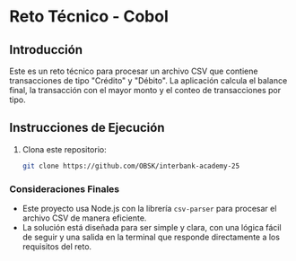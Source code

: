 # Reto Técnico - Cobol

## Introducción

Este es un reto técnico para procesar un archivo CSV que contiene transacciones de tipo "Crédito" y "Débito". La aplicación calcula el balance final, la transacción con el mayor monto y el conteo de transacciones por tipo.

## Instrucciones de Ejecución

1. Clona este repositorio:
   ```bash
   git clone https://github.com/OBSK/interbank-academy-25


### Consideraciones Finales

- Este proyecto usa Node.js con la librería `csv-parser` para procesar el archivo CSV de manera eficiente.
- La solución está diseñada para ser simple y clara, con una lógica fácil de seguir y una salida en la terminal que responde directamente a los requisitos del reto.